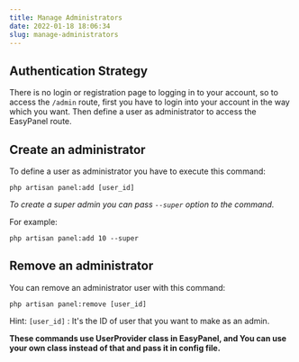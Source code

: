 ```yaml
---
title: Manage Administrators
date: 2022-01-18 18:06:34
slug: manage-administrators
---
```


## Authentication Strategy

There is no login or registration page to logging in to your account, so to access the `/admin` route, first you have to login into your account in the way which you want.
Then define a user as administrator to access the EasyPanel route.

## Create an administrator

To define a user as administrator you have to execute this command:
```shell
php artisan panel:add [user_id]
```

_To create a super admin you can pass `--super` option to the command._

For example:

```shell
php artisan panel:add 10 --super
```

## Remove an administrator
You can remove an administrator user with this command:
```shell
php artisan panel:remove [user_id]
```

Hint: `[user_id]` : It's the
ID of user that you want to make as an admin.

**These commands use UserProvider class in EasyPanel, and You can use your own class instead of that and pass it in config file.**